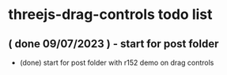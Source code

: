 # threejs-drag-controls todo list


<!-- DONE -->

## ( done 09/07/2023 ) - start for post folder
* (done) start for post folder with r152 demo on drag controls
